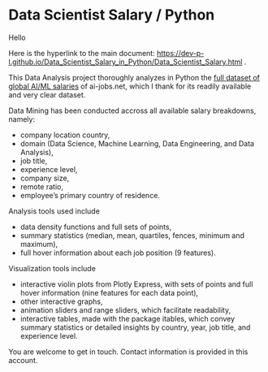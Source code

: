 # Data Scientist Salary / Python

Hello

Here is the hyperlink to the main document: https://dev-p-l.github.io/Data_Scientist_Salary_in_Python/Data_Scientist_Salary.html .

This Data Analysis project thoroughly analyzes in Python the [full dataset of global AI/ML salaries](https://salaries.ai-jobs.net/download/) of ai-jobs.net, which I thank for its readily available and very clear dataset.

Data Mining has been conducted accross all available salary breakdowns, namely:
* company location country,
* domain (Data Science, Machine Learning, Data Engineering, and Data Analysis),
* job title,
* experience level,
* company size,
* remote ratio,
* employee’s primary country of residence.

Analysis tools used include
* data density functions and full sets of points,
* summary statistics (median, mean, quartiles, fences, minimum and maximum),
* full hover information about each job position (9 features).
 
Visualization tools include
* interactive violin plots from Plotly Express, with sets of points and full hover information (nine features for each data point),
* other interactive graphs,
* animation sliders and range sliders, which facilitate readability,
* interactive tables, made with the package itables, which convey summary statistics or detailed insights by country, year, job title, and experience level.

You are welcome to get in touch. Contact information is provided in this account. 

